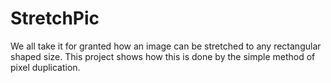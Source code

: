 # StretchPic
We all take it for granted how an image can be stretched to any rectangular shaped size. This project shows how this is done by the simple method of pixel duplication.
